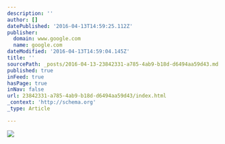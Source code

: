 ```yaml
---
description: ''
author: []
datePublished: '2016-04-13T14:59:25.112Z'
publisher:
  domain: www.google.com
  name: google.com
dateModified: '2016-04-13T14:59:04.145Z'
title: ''
sourcePath: _posts/2016-04-13-23842331-a785-4ab9-b18d-d6494aa59d43.md
published: true
inFeed: true
hasPage: true
inNav: false
url: 23842331-a785-4ab9-b18d-d6494aa59d43/index.html
_context: 'http://schema.org'
_type: Article

---
```

![](http://www.terrydivyak.com/wp-content/uploads/2014/10/Web_TD3_0606.jpg)